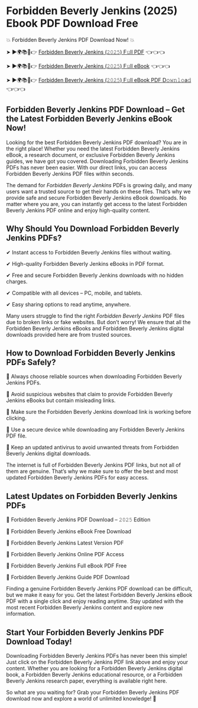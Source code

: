# Forbidden Beverly Jenkins (2025) Ebook PDF Download Free

💥 Forbidden Beverly Jenkins PDF Download Now! 💥

➤ ►🌍📚📱👉 [Forbidden Beverly Jenkins (𝟸𝟶𝟸𝟻) F𝚞ll PDF](https://getpdf.xyz/forbidden-beverly-jenkins) 👈👈👈


➤ ►🌍📚📱👉 [Forbidden Beverly Jenkins (𝟸𝟶𝟸𝟻) F𝚞ll eBook](https://getpdf.xyz/forbidden-beverly-jenkins) 👈👈👈


➤ ►🌍📚📱👉 [Forbidden Beverly Jenkins (𝟸𝟶𝟸𝟻) F𝚞ll eBook PDF D𝚘𝚠𝚗𝚕𝚘a𝚍](https://getpdf.xyz/forbidden-beverly-jenkins) 👈👈👈


## Forbidden Beverly Jenkins PDF Download – Get the Latest Forbidden Beverly Jenkins eBook Now!

Looking for the best Forbidden Beverly Jenkins PDF download? You are in the right place! Whether you need the latest Forbidden Beverly Jenkins eBook, a research document, or exclusive Forbidden Beverly Jenkins guides, we have got you covered. Downloading Forbidden Beverly Jenkins PDFs has never been easier. With our direct links, you can access Forbidden Beverly Jenkins PDF files within seconds.

The demand for *Forbidden Beverly Jenkins* PDFs is growing daily, and many users want a trusted source to get their hands on these files. That’s why we provide safe and secure Forbidden Beverly Jenkins eBook downloads. No matter where you are, you can instantly get access to the latest Forbidden Beverly Jenkins PDF online and enjoy high-quality content.

## Why Should You Download Forbidden Beverly Jenkins PDFs?

✔ Instant access to Forbidden Beverly Jenkins files without waiting.

✔ High-quality Forbidden Beverly Jenkins eBooks in PDF format.

✔ Free and secure Forbidden Beverly Jenkins downloads with no hidden charges.

✔ Compatible with all devices – PC, mobile, and tablets.

✔ Easy sharing options to read anytime, anywhere.

Many users struggle to find the right *Forbidden Beverly Jenkins* PDF files due to broken links or fake websites. But don’t worry! We ensure that all the Forbidden Beverly Jenkins eBooks and Forbidden Beverly Jenkins digital downloads provided here are from trusted sources.

## How to Download Forbidden Beverly Jenkins PDFs Safely?

📌 Always choose reliable sources when downloading Forbidden Beverly Jenkins PDFs.

📌 Avoid suspicious websites that claim to provide Forbidden Beverly Jenkins eBooks but contain misleading links.

📌 Make sure the Forbidden Beverly Jenkins download link is working before clicking.

📌 Use a secure device while downloading any Forbidden Beverly Jenkins PDF file.

📌 Keep an updated antivirus to avoid unwanted threats from Forbidden Beverly Jenkins digital downloads.

The internet is full of Forbidden Beverly Jenkins PDF links, but not all of them are genuine. That’s why we make sure to offer the best and most updated Forbidden Beverly Jenkins PDFs for easy access.

## Latest Updates on Forbidden Beverly Jenkins PDFs

🔹 Forbidden Beverly Jenkins PDF Download – 𝟸𝟶𝟸𝟻 Edition

🔹 Forbidden Beverly Jenkins eBook Free Download

🔹 Forbidden Beverly Jenkins Latest Version PDF

🔹 Forbidden Beverly Jenkins Online PDF Access

🔹 Forbidden Beverly Jenkins Full eBook PDF Free

🔹 Forbidden Beverly Jenkins Guide PDF Download

Finding a genuine Forbidden Beverly Jenkins PDF download can be difficult, but we make it easy for you. Get the latest Forbidden Beverly Jenkins eBook PDF with a single click and enjoy reading anytime. Stay updated with the most recent Forbidden Beverly Jenkins content and explore new information.

## Start Your Forbidden Beverly Jenkins PDF Download Today!

Downloading Forbidden Beverly Jenkins PDFs has never been this simple! Just click on the Forbidden Beverly Jenkins PDF link above and enjoy your content. Whether you are looking for a Forbidden Beverly Jenkins digital book, a Forbidden Beverly Jenkins educational resource, or a Forbidden Beverly Jenkins research paper, everything is available right here.

So what are you waiting for? Grab your Forbidden Beverly Jenkins PDF download now and explore a world of unlimited knowledge! 🚀